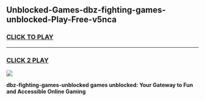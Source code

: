 
## Unblocked-Games-dbz-fighting-games-unblocked-Play-Free-v5nca
<h3>
<a href="https://premium76.site?title=dbz-fighting-games-unblocked&ref=20A">CLICK TO PLAY</a></h3>
<hr>

<h3>
<a href="https://premium76.site?title=dbz-fighting-games-unblocked&ref=20A">CLICK 2 PLAY</a>
  
</h3>

<a href="https://premium76.site?title=dbz-fighting-games-unblocked&ref=20A"><img src="https://clearcache.store/games.png"></a>


**dbz-fighting-games-unblocked games unblocked: Your Gateway to Fun and Accessible Online Gaming**
